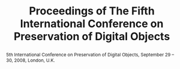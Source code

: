 ---
abstract: 5th International Conference on Preservation of Digital Objects, September
  29 – 30, 2008, London, U.K.
creators:
- British Library
date: null
document_url: https://services.phaidra.univie.ac.at/api/object/o:294190/download
grand_parent: iPRES
institutions: []
keywords:
- london
landing_page_url: https://phaidra.univie.ac.at/o:294190
language: eng
layout: publication
license: CC BY-SA 3.0 AT
notes_url: null
parent: iPRES 2008
presentation_url: null
publication_type: proceedings
size: 4841332
source_name: iPRES
title: Proceedings of The Fifth International Conference on Preservation of Digital
  Objects
year: 2008
---